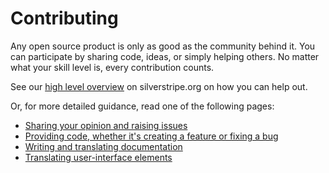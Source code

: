 # Contributing

Any open source product is only as good as the community behind it. You can participate by sharing code, ideas, or simply helping others. No matter what your skill level is, every contribution counts.

See our [high level overview](http://silverstripe.org/contributing-to-silverstripe) on silverstripe.org on how you can help out.

Or, for more detailed guidance, read one of the following pages:

 * [Sharing your opinion and raising issues](http://docs.silverstripe.org/en/3.2/contributing/issues_and_bugs/)
 * [Providing code, whether it's creating a feature or fixing a bug](http://docs.silverstripe.org/en/3.2/contributing/code/)
 * [Writing and translating documentation](http://docs.silverstripe.org/en/3.2/contributing/translations/)
 * [Translating user-interface elements](http://docs.silverstripe.org/en/3.2/contributing/translation_process/)
